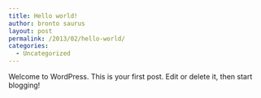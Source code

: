 ```yaml
---
title: Hello world!
author: bronto saurus
layout: post
permalink: /2013/02/hello-world/
categories:
  - Uncategorized
---
```

Welcome to WordPress. This is your first post. Edit or delete it, then start blogging!